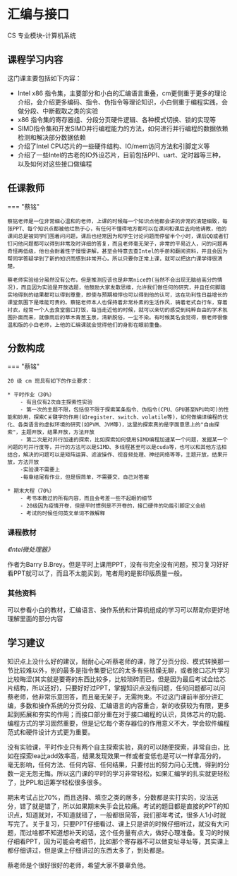# 汇编与接口
<div class="badges">
<span class="badge cs-badge">CS 专业模块-计算机系统</span>
</div>

## 课程学习内容

这门课主要包括如下内容：

* Intel x86 指令集，主要部分和小白的汇编语言重叠，cm更侧重于更多的理论介绍，会介绍更多编码、指令、伪指令等理论知识，小白侧重于编程实践，会做分段、中断截取之类的实验
* x86 指令集的寄存器组、分段分页硬件逻辑、各种模式切换、锁的实现等
* SIMD指令集和开发SIMD并行编程能力的方法，如何进行并行编程的数据依赖检测和解决部分数据依赖
* 介绍了Intel CPU芯片的一些硬件结构、IO/mem访问方法和引脚定义等
* 介绍了一些Intel的古老的IO外设芯片，目前包括PPI、uart、定时器等三种，以及如何对这些接口做编程

## 任课教师

=== "蔡铭"

    蔡铭老师是一位非常细心温和的老师，上课的时候每一个知识点他都会讲的非常的清楚细致，每张PPT、每个知识点都被他烂熟于心，有任何不懂得地方都可以在课间和课后去向他请教，他的课间总是被同学们围着问问题，课后也经常因为和学生讨论问题而停留半个小时，课后QQ或者钉钉问他问题都可以得到非常及时详细的答复，而且老师毫无架子，非常的平易近人，问的问题再奇怪再低级，他也会耐着性子慢慢讲解，甚至会特意去查Intel的手册和翻阅资料，并且会因为帮同学答疑学到了新的知识而感到非常开心。所以只要你正常上课，就可以把这门课学得很清楚。

    蔡老师实验给分虽然没有公布，但是推测应该也是非常nice的(当然不会出现无脑给高分的情况)，而且因为实验是开放选题，他鼓励大家发散思维，允许我们做任何的研究，并且任何脚踏实地得到的结果都可以得到尊重，即使与预期相悖也可以得到他的认可，这在功利性日益增长的课堂氛围下是难能可贵的。蔡铭老师本人也保持着非常朴素的生活作风，骑着老式自行车，穿着衬衣，经常一个人去食堂窗口打饭，每当走近他的时候，就可以亲切的感受到纯粹自由的学术氛围扑面而来，就像雨后的草木青葱玉泉，清新脱俗，一尘不染。有时候莫名会觉得，蔡老师很像温和版的小白老师，上他的汇编课就会觉得他们的身影在眼前重叠。
    
## 分数构成

=== "蔡铭"

    20 级 cm 班具有如下的作业要求：

    * 平时作业（30%）
        - 有且仅有2次自主探索性实验
        - 第一次的主题不限，包括但不限于探索某条指令、伪指令(CPU、GPU甚至NPU均可)的性能和妙用，探索C关键字的作用(如register、switch、volatile等)，如何做编译编程的优化、各类语言的虚拟环境的研究(如PVM、JVM等)，这里的探索真的是字面意思上的"自由探索"，主题开放，结果开放，方法开放
        - 第二次是对并行加速的探索，比如探索如何使用SIMD编程加速某一个问题，发掘某一个问题的可并行度等，并行的方法可以是SIMD、多线程甚至可以是cuda等，也可以和其他方法相结合，解决的问题可以是矩阵运算、滤波操作、视音频处理、神经网络等等，主题开放，结果开放，方法开放
        -实验课不需要上
        -每章结尾有作业，但是很简单，不需要交，自己对答案

    * 期末大程（70%）
        - 考书本教过的所有内容，而且会考差一些不起眼的细节
        - 20级因为疫情开卷，但是平时惯例是不开卷的，接口硬件的功能引脚定义会给
        - 考试的时候任何英文单词不做解释

### 课程教材

*《Intel微处理器》*

作者为Barry B.Brey。但是平时上课用PPT，没有书完全没有问题，预习复习好好看PPT就可以了，而且不太能买到，笔者用的是影印版质量一般。

### 其他资料

可以参看小白的教材，汇编语言、操作系统和计算机组成的学习可以帮助你更好地理解里面的部分内容

## 学习建议

知识点上没什么好的建议，耐耐心心听蔡老师的课，除了分页分段、模式转换那一节比较难以外，别的最多是指令集要记忆的太多有些枯燥无聊，或者接口芯片学习比较晦涩(其实就是要寄的东西比较多，比较琐碎而已，但是因为最后考试会给芯片结构，所以还好)，只要好好过PPT，掌握知识点没有问题，任何问题都可以问蔡老师，他非常乐意回答，而且毫无架子，无需拘束。不过这门课前半部分讲汇编，多数和操作系统的分页分段、汇编语言的内容重合，新的收获较为有限，更多起到拓展和夯实的作用；而接口部分重在对于接口编程的认识，具体芯片的功能、编程方式的学习固然重要，但是记忆每个寄存器位的作用意义不大，学会软件编程范式和硬件设计方式更为重要。

没有实验课，平时作业只有两个自主探索实验，真的可以随便探索，非常自由，比如在探索lea比add效率高，结果发现效果一样或者变低也是可以一样拿高分的，毫无影响，任何方法、任何内容、任何结果，只要付出的努力问心无愧，得到的分数一定无怨无悔。所以这门课的平时的学习非常轻松，如果汇编学的扎实就更轻松了，比PPL和运筹学轻松很多很多。

期末考试占比70%，而且选择、填空之类的居多，分数都是实打实的，没法送分，错了就是错了，所以如果期末失手会比较痛。考试的题目都是直接的PPT的知识点，知道就对，不知道就错了，一般都很简答，我们那年考试，很多人1小时就写完了。关于复习，只要PPT仔细看过、课上只是讲的时候仔细听过，就没有大问题，而过啥都不知道想补天的话，这个任务量有点大，做好心理准备。复习的时候仔细看PPT，因为可能会考细节，比如那个寄存器不可以做变址寻址等，其实课上都仔细讲过，但是课上仔细讲过的东西太多了，到处都是。

蔡老师是个很好很好的老师，希望大家不要辜负他。